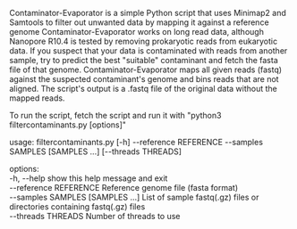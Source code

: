 Contaminator-Evaporator is a simple Python script that uses Minimap2 and Samtools to filter out unwanted data by mapping it against a reference genome
Contaminator-Evaporator works on long read data, although Nanopore R10.4 is tested by removing prokaryotic reads from eukaryotic data.
If you suspect that your data is contaminated with reads from another sample, try to predict the best "suitable" contaminant and fetch the fasta file of that genome. 
Contaminator-Evaporator maps all given reads (fastq) against the suspected contaminant's genome and bins reads that are not aligned. The script's output is a .fastq file of the original data without the mapped reads.

To run the script, fetch the script and run it with "python3 filtercontaminants.py [options]"


usage: filtercontaminants.py [-h] --reference REFERENCE --samples SAMPLES [SAMPLES ...] [--threads THREADS]                                                                                     
                                                                                                                                                                                                                                                                                                                              
options:                                                                                                                                                                                              
  -h, --help                                                               show this help message and exit                                                                                                                                               
  --reference REFERENCE                                                    Reference genome file (fasta format)                                                                                                                                          
  --samples SAMPLES [SAMPLES ...]                                          List of sample fastq(.gz) files or directories containing fastq(.gz) files                                                                                                    
  --threads THREADS                                                        Number of threads to use                 
